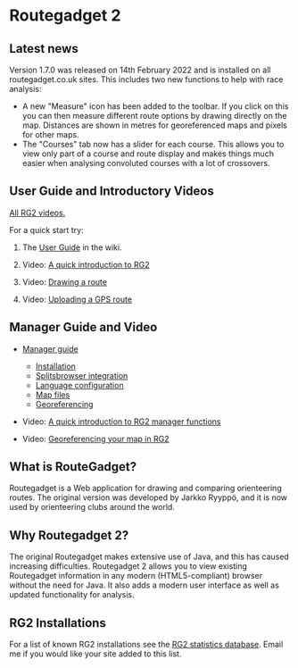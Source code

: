 # Routegadget 2

## Latest news
Version 1.7.0 was released on 14th February 2022 and is installed on all routegadget.co.uk sites. This includes two new functions to help with race analysis:
* A new "Measure" icon has been added to the toolbar. If you click on this you can then measure different route options by drawing directly on the map. Distances are shown in metres for georeferenced maps and pixels for other maps.
* The "Courses" tab now has a slider for each course. This allows you to view only part of a course and route display and makes things much easier when analysing convoluted courses with a lot of crossovers.

## User Guide and Introductory Videos

[All RG2 videos.](http://screencast-o-matic.com/channels/c2e22vhJZ)

For a quick start try:

1. The [User Guide](https://github.com/Maprunner/rg2/wiki/User-guide) in the wiki.
 
2. Video: [A quick introduction to RG2](http://screencast-o-matic.com/u/VJsd/RG2-Quick-Introduction)

3. Video: [Drawing a route](http://screencast-o-matic.com/u/VJsd/RG2-Draw-A-Route)

4. Video: [Uploading a GPS route](http://screencast-o-matic.com/u/VJsd/RG2-GPS-Upload)

## Manager Guide and Video

* [Manager guide](https://github.com/Maprunner/rg2/wiki/Manager-details)
    * [Installation](https://github.com/Maprunner/rg2/wiki/Installation)
    * [Splitsbrowser integration](https://github.com/Maprunner/rg2/wiki/Splitsbrowser-integration)
    * [Language configuration](https://github.com/Maprunner/rg2/wiki/Language-configuration)
    * [Map files](https://github.com/Maprunner/rg2/wiki/Map-files)
    * [Georeferencing](https://github.com/Maprunner/rg2/wiki/Georeferencing-maps)

* Video: [A quick introduction to RG2 manager functions](http://screencast-o-matic.com/u/VJsd/RG2-Cassiobury-Manager-Demo)

* Video: [Georeferencing your map in RG2](http://screencast-o-matic.com/u/VJsd/Georeferencing) 

## What is RouteGadget?
Routegadget is a Web application for drawing and comparing orienteering routes. The original version was developed by Jarkko Ryyppö, and it is now used by orienteering clubs around the world.

## Why Routegadget 2?
The original Routegadget makes extensive use of Java, and this has caused increasing difficulties.
Routegadget 2 allows you to view existing Routegadget information in any modern (HTML5-compliant) browser without the need for Java. It also adds a modern user interface as well as updated functionality for analysis.

## RG2 Installations

For a list of known RG2 installations see the [RG2 statistics database](http://www.maprunner.co.uk/rg2-stats). Email me if you would like your site added to this list.






